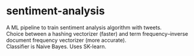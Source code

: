 # sentiment-analysis
A ML pipeline to train sentiment analysis algorithm with tweets.  
Choice between a hashing vectorizer (faster) and term frequency–inverse document frequency vectorizer (more accurate).  
Classifier is Naive Bayes. Uses SK-learn.
